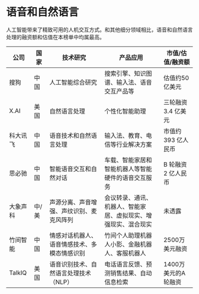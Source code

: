 # 语音和自然语言

人工智能带来了精致可用的人机交互方式。和其他细分领域相比，语音和自然语言处理的融资额和估值在本榜单中均属最高。

公司|国家|技术研究|产品应用|市值/估值/融资额
---|---|---|---|---
搜狗|中国|人工智能综合研究|搜索引擎、知识图谱、输入法、语音交互产品等|估值约50亿美元
X.AI|美国|自然语言处理|个性化智能助理|三轮融资 3.4 亿美元
科大讯飞|中国|语音技术和自然语言处理|输入法、教育、电信等行业解决方案|市值约 393 亿人民币
思必驰|中国|智能语音交互和自然对话|车载、智能家居和智能机器人等智能硬件的语音交互服务|B 轮融资 2 亿人民币
大象声科|中/美|声源分离、声音增强、声纹识别、麦克风阵列|会议转录、通讯、机器人、智能家居、虚拟现实、增强现实、混合现实|未透露
竹间智能|中国|情感对话机器人、语音情感技术、多模态情感识别|竹间个人助理机器人小影、金融机器人、客服机器人|2500万美元融资
TalkIQ|美国|语音识别技术、自然语言处理技术（NLP）|电话语言反馈、预测销售结果、自动信息检索|1400万美元的A轮融资
